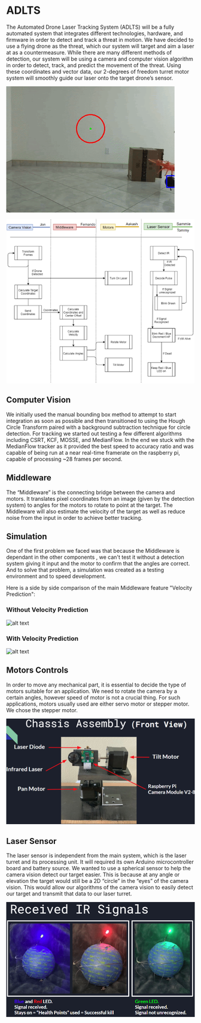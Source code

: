 # ADLTS
The Automated Drone Laser Tracking System (ADLTS) will be a fully automated system that integrates different technologies, hardware, and firmware in order to detect and track a threat in motion. We have decided to use a flying drone as the threat, which our system will target and aim a laser at as a countermeasure. While there are many different methods of detection, our system will be using a camera and computer vision algorithm in order to detect, track, and predict the movement of the threat. Using these coordinates and vector data, our 2-degrees of freedom turret motor system will smoothly guide our laser onto the target drone’s sensor.

![alt text](https://raw.githubusercontent.com/trevinofernando/ADLTS/master/Readme_Images/Tracking_Demo.gif)

<img src="https://raw.githubusercontent.com/trevinofernando/ADLTS/master/Readme_Images/ProjectBreakDown.png" width="550" />

## Computer Vision
We initially used the manual bounding box method to attempt to start integration as soon as possible and then transitioned to using the Hough Circle Transform paired with a background subtraction technique for circle detection. For tracking we started out testing a few different algorithms including CSRT, KCF, MOSSE, and MedianFlow. In the end we stuck with the MedianFlow tracker as it provided the best speed to accuracy ratio and was capable of being run at a near real-time framerate on the raspberry pi, capable of processing ~28 frames per second.
## Middleware
The “Middleware” is the connecting bridge between the camera and motors. It  translates pixel coordinates from an image (given by the detection system) to angles for the motors to rotate to point at the target. The Middleware will also estimate the velocity of the target as well as reduce noise from the input in order to achieve better tracking.

## Simulation
One of the first problem we faced was that because the Middleware is dependant in the other components , we can't test it without a detection system giving it input and the motor to confirm that the angles are correct. And to solve that problem, a simulation was created as a testing environment and to speed development.

Here is a side by side comparison of the main Middleware feature "Velocity Prediction":
### **Without** Velocity Prediction
![alt text](https://raw.githubusercontent.com/trevinofernando/ADLTS/master/Readme_Images/Simulation_NoVelocity.gif)


### **With** Velocity Prediction
![alt text](https://raw.githubusercontent.com/trevinofernando/ADLTS/master/Readme_Images/Simulation_WithVelocity.gif)
## Motors Controls
In order to move any mechanical part, it is essential to decide the type of motors suitable for an application. We need to rotate the camera by a certain angles, however speed of motor is not a crucial thing. For such applications, motors usually used are either servo motor or stepper motor. We chose the stepper motor.

![alt text](https://raw.githubusercontent.com/trevinofernando/ADLTS/master/Readme_Images/ChassisAssembly.png)

## Laser Sensor
The laser sensor is independent from the main system, which is the laser turret and its processing unit. It will required its own Arduino microcontroller board and battery source. We wanted to use a spherical sensor to help the camera vision detect our target easier. This is because at any angle or elevation the target would still be a 2D “circle” in the “eyes” of the camera vision. This would allow our algorithms of the camera vision to easily detect our target and transmit that data to our laser turret.

![alt text](https://raw.githubusercontent.com/trevinofernando/ADLTS/master/Readme_Images/IRSignals.png)